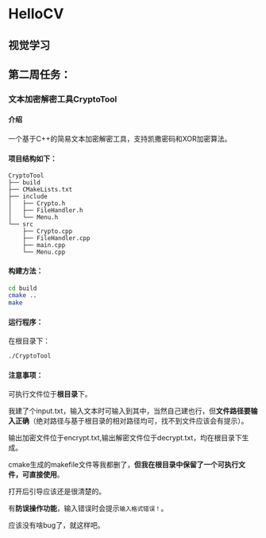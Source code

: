 # HelloCV
视觉学习
---
## 第二周任务：
### 文本加密解密工具CryptoTool
#### 介绍
一个基于C++的简易文本加密解密工具，支持凯撒密码和XOR加密算法。  
 

#### 项目结构如下：
```plain
CryptoTool
├── build
├── CMakeLists.txt
├── include
│   ├── Crypto.h
│   ├── FileHandler.h
│   └── Menu.h
└── src
    ├── Crypto.cpp
    ├── FileHandler.cpp
    ├── main.cpp
    └── Menu.cpp
```



#### 构建方法：
```bash
cd build
cmake ..
make
```

#### 运行程序：
在根目录下：
```bash
./CryptoTool
```

#### 注意事项：
可执行文件位于**根目录**下。

我建了个input.txt，输入文本时可输入到其中，当然自己建也行，但**文件路径要输入正确**（绝对路径与基于根目录的相对路径均可，找不到文件应该会有提示）。

输出加密文件位于encrypt.txt,输出解密文件位于decrypt.txt，均在根目录下生成。

cmake生成的makefile文件等我都删了，**但我在根目录中保留了一个可执行文件，可直接使用**。

打开后引导应该还是很清楚的。

有**防误操作功能**，输入错误时会提示`输入格式错误！`。

应该没有啥bug了，就这样吧。
